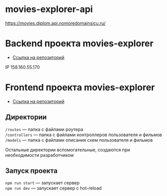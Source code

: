# movies-explorer-api
https://movies.diplom.api.nomoredomainsicu.ru/

# Backend проекта movies-explorer
* [Ссылка на репозиторий](https://github.com/IlyaSaenko/movies-explorer-api)

IP 158.160.55.170

# Frontend проекта movies-explorer
* [Ссылка на репозиторий](https://github.com/IlyaSaenko/movies-explorer-frontend)

## Директории

`/routes` — папка с файлами роутера  
`/controllers` — папка с файлами контроллеров пользователя и фильмов   
`/models` — папка с файлами описания схем пользователя и фильмов  
  
Остальные директории вспомогательные, создаются при необходимости разработчиком

## Запуск проекта

`npm run start` — запускает сервер   
`npm run dev` — запускает сервер с hot-reload